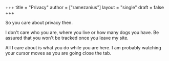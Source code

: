 +++
title = "Privacy"
author = ["ramezanius"]
layout = "single"
draft = false
+++

So you care about privacy then.

I don't care who you are, where you live or how many dogs you have. Be
assured that you won't be tracked once you leave my site.

All I care about is what you do while you are here. I am probably
watching your cursor moves as you are going close the tab.
